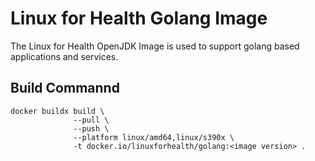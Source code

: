# Linux for Health Golang Image

The Linux for Health OpenJDK Image is used to support golang based applications and services.

## Build Commannd

```
docker buildx build \
              --pull \
              --push \
              --platform linux/amd64,linux/s390x \
              -t docker.io/linuxforhealth/golang:<image version> .
```


